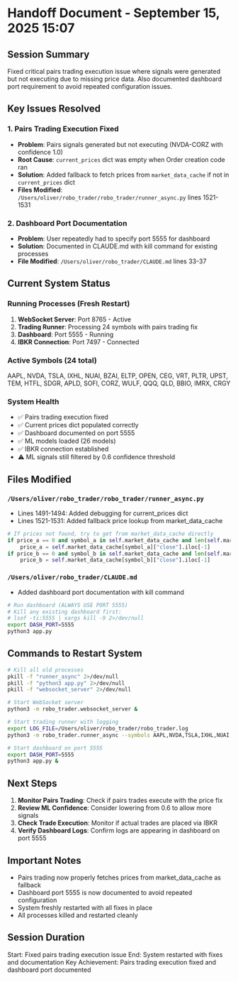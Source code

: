 # Handoff Document - September 15, 2025 15:07

## Session Summary
Fixed critical pairs trading execution issue where signals were generated but not executing due to missing price data. Also documented dashboard port requirement to avoid repeated configuration issues.

## Key Issues Resolved

### 1. Pairs Trading Execution Fixed
- **Problem**: Pairs signals generated but not executing (NVDA-CORZ with confidence 1.0)
- **Root Cause**: `current_prices` dict was empty when Order creation code ran
- **Solution**: Added fallback to fetch prices from `market_data_cache` if not in `current_prices` dict
- **Files Modified**: `/Users/oliver/robo_trader/robo_trader/runner_async.py` lines 1521-1531

### 2. Dashboard Port Documentation
- **Problem**: User repeatedly had to specify port 5555 for dashboard
- **Solution**: Documented in CLAUDE.md with kill command for existing processes
- **File Modified**: `/Users/oliver/robo_trader/CLAUDE.md` lines 33-37

## Current System Status

### Running Processes (Fresh Restart)
1. **WebSocket Server**: Port 8765 - Active
2. **Trading Runner**: Processing 24 symbols with pairs trading fix
3. **Dashboard**: Port 5555 - Running
4. **IBKR Connection**: Port 7497 - Connected

### Active Symbols (24 total)
AAPL, NVDA, TSLA, IXHL, NUAI, BZAI, ELTP, OPEN, CEG, VRT, PLTR, UPST, TEM, HTFL, SDGR, APLD, SOFI, CORZ, WULF, QQQ, QLD, BBIO, IMRX, CRGY

### System Health
- ✅ Pairs trading execution fixed
- ✅ Current prices dict populated correctly
- ✅ Dashboard documented on port 5555
- ✅ ML models loaded (26 models)
- ✅ IBKR connection established
- ⚠️ ML signals still filtered by 0.6 confidence threshold

## Files Modified

### `/Users/oliver/robo_trader/robo_trader/runner_async.py`
- Lines 1491-1494: Added debugging for current_prices dict
- Lines 1521-1531: Added fallback price lookup from market_data_cache
```python
# If prices not found, try to get from market_data_cache directly
if price_a == 0 and symbol_a in self.market_data_cache and len(self.market_data_cache[symbol_a]) > 0:
    price_a = self.market_data_cache[symbol_a]["close"].iloc[-1]
if price_b == 0 and symbol_b in self.market_data_cache and len(self.market_data_cache[symbol_b]) > 0:
    price_b = self.market_data_cache[symbol_b]["close"].iloc[-1]
```

### `/Users/oliver/robo_trader/CLAUDE.md`
- Added dashboard port documentation with kill command
```bash
# Run dashboard (ALWAYS USE PORT 5555)
# Kill any existing dashboard first:
# lsof -ti:5555 | xargs kill -9 2>/dev/null
export DASH_PORT=5555
python3 app.py
```

## Commands to Restart System

```bash
# Kill all old processes
pkill -f "runner_async" 2>/dev/null
pkill -f "python3 app.py" 2>/dev/null  
pkill -f "websocket_server" 2>/dev/null

# Start WebSocket server
python3 -m robo_trader.websocket_server &

# Start trading runner with logging
export LOG_FILE=/Users/oliver/robo_trader/robo_trader.log
python3 -m robo_trader.runner_async --symbols AAPL,NVDA,TSLA,IXHL,NUAI,BZAI,ELTP,OPEN,CEG,VRT,PLTR,UPST,TEM,HTFL,SDGR,APLD,SOFI,CORZ,WULF,QQQ,QLD,BBIO,IMRX,CRGY &

# Start dashboard on port 5555
export DASH_PORT=5555
python3 app.py &
```

## Next Steps

1. **Monitor Pairs Trading**: Check if pairs trades execute with the price fix
2. **Review ML Confidence**: Consider lowering from 0.6 to allow more signals
3. **Check Trade Execution**: Monitor if actual trades are placed via IBKR
4. **Verify Dashboard Logs**: Confirm logs are appearing in dashboard on port 5555

## Important Notes

- Pairs trading now properly fetches prices from market_data_cache as fallback
- Dashboard port 5555 is now documented to avoid repeated configuration
- System freshly restarted with all fixes in place
- All processes killed and restarted cleanly

## Session Duration
Start: Fixed pairs trading execution issue
End: System restarted with fixes and documentation
Key Achievement: Pairs trading execution fixed and dashboard port documented